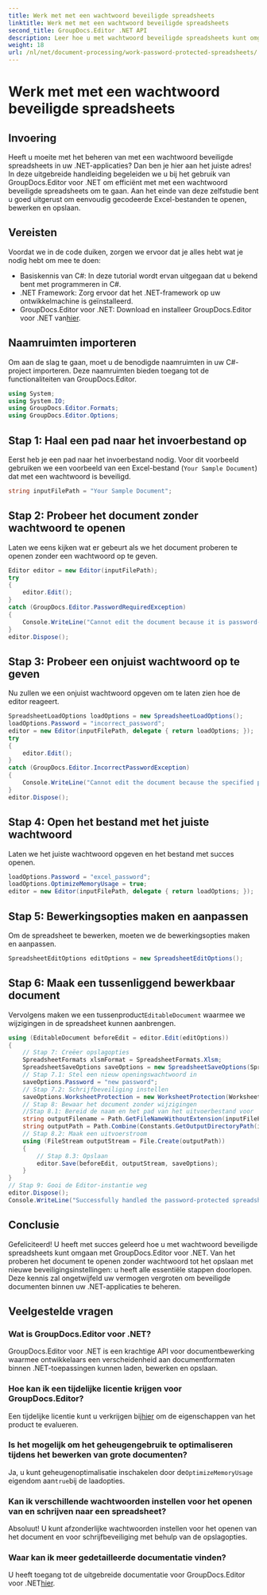 ```yaml
---
title: Werk met met een wachtwoord beveiligde spreadsheets
linktitle: Werk met met een wachtwoord beveiligde spreadsheets
second_title: GroupDocs.Editor .NET API
description: Leer hoe u met wachtwoord beveiligde spreadsheets kunt omgaan met GroupDocs.Editor voor .NET. Deze gedetailleerde handleiding leidt u door de stappen voor het opslaan van beveiligde Excel-bestanden.
weight: 18
url: /nl/net/document-processing/work-password-protected-spreadsheets/
---
```


# Werk met met een wachtwoord beveiligde spreadsheets

## Invoering
Heeft u moeite met het beheren van met een wachtwoord beveiligde spreadsheets in uw .NET-applicaties? Dan ben je hier aan het juiste adres! In deze uitgebreide handleiding begeleiden we u bij het gebruik van GroupDocs.Editor voor .NET om efficiënt met met een wachtwoord beveiligde spreadsheets om te gaan. Aan het einde van deze zelfstudie bent u goed uitgerust om eenvoudig gecodeerde Excel-bestanden te openen, bewerken en opslaan.
## Vereisten
Voordat we in de code duiken, zorgen we ervoor dat je alles hebt wat je nodig hebt om mee te doen:
- Basiskennis van C#: In deze tutorial wordt ervan uitgegaan dat u bekend bent met programmeren in C#.
- .NET Framework: Zorg ervoor dat het .NET-framework op uw ontwikkelmachine is geïnstalleerd.
-  GroupDocs.Editor voor .NET: Download en installeer GroupDocs.Editor voor .NET van[hier](https://releases.groupdocs.com/editor/net/).
## Naamruimten importeren
Om aan de slag te gaan, moet u de benodigde naamruimten in uw C#-project importeren. Deze naamruimten bieden toegang tot de functionaliteiten van GroupDocs.Editor.
```csharp
using System;
using System.IO;
using GroupDocs.Editor.Formats;
using GroupDocs.Editor.Options;
```
## Stap 1: Haal een pad naar het invoerbestand op
Eerst heb je een pad naar het invoerbestand nodig. Voor dit voorbeeld gebruiken we een voorbeeld van een Excel-bestand (`Your Sample Document`) dat met een wachtwoord is beveiligd.
```csharp
string inputFilePath = "Your Sample Document";
```
## Stap 2: Probeer het document zonder wachtwoord te openen
Laten we eens kijken wat er gebeurt als we het document proberen te openen zonder een wachtwoord op te geven.
```csharp
Editor editor = new Editor(inputFilePath);
try
{
    editor.Edit();
}
catch (GroupDocs.Editor.PasswordRequiredException)
{
    Console.WriteLine("Cannot edit the document because it is password-protected. A password is required.");
}
editor.Dispose();
```
## Stap 3: Probeer een onjuist wachtwoord op te geven
Nu zullen we een onjuist wachtwoord opgeven om te laten zien hoe de editor reageert.
```csharp
SpreadsheetLoadOptions loadOptions = new SpreadsheetLoadOptions();
loadOptions.Password = "incorrect_password";
editor = new Editor(inputFilePath, delegate { return loadOptions; });
try
{
    editor.Edit();
}
catch (GroupDocs.Editor.IncorrectPasswordException)
{
    Console.WriteLine("Cannot edit the document because the specified password is incorrect.");
}
editor.Dispose();
```
## Stap 4: Open het bestand met het juiste wachtwoord
Laten we het juiste wachtwoord opgeven en het bestand met succes openen.
```csharp
loadOptions.Password = "excel_password";
loadOptions.OptimizeMemoryUsage = true;
editor = new Editor(inputFilePath, delegate { return loadOptions; });
```
## Stap 5: Bewerkingsopties maken en aanpassen
Om de spreadsheet te bewerken, moeten we de bewerkingsopties maken en aanpassen.
```csharp
SpreadsheetEditOptions editOptions = new SpreadsheetEditOptions();
```
## Stap 6: Maak een tussenliggend bewerkbaar document
 Vervolgens maken we een tussenproduct`EditableDocument` waarmee we wijzigingen in de spreadsheet kunnen aanbrengen.
```csharp
using (EditableDocument beforeEdit = editor.Edit(editOptions))
{
    // Stap 7: Creëer opslagopties
    SpreadsheetFormats xlsmFormat = SpreadsheetFormats.Xlsm;
    SpreadsheetSaveOptions saveOptions = new SpreadsheetSaveOptions(SpreadsheetFormats.Xlsm);
    // Stap 7.1: Stel een nieuw openingswachtwoord in
    saveOptions.Password = "new password";
    // Stap 7.2: Schrijfbeveiliging instellen
    saveOptions.WorksheetProtection = new WorksheetProtection(WorksheetProtectionType.All, "write password");
    // Stap 8: Bewaar het document zonder wijzigingen
    //Stap 8.1: Bereid de naam en het pad van het uitvoerbestand voor
    string outputFilename = Path.GetFileNameWithoutExtension(inputFilePath) + "." + xlsmFormat.Extension;
    string outputPath = Path.Combine(Constants.GetOutputDirectoryPath(inputFilePath), outputFilename);
    // Stap 8.2: Maak een uitvoerstroom
    using (FileStream outputStream = File.Create(outputPath))
    {
        // Stap 8.3: Opslaan
        editor.Save(beforeEdit, outputStream, saveOptions);
    }
}
// Stap 9: Gooi de Editor-instantie weg
editor.Dispose();
Console.WriteLine("Successfully handled the password-protected spreadsheet. Editor instance has been disposed: {0}", editor.IsDisposed ? "Yes" : "No");
```
## Conclusie
Gefeliciteerd! U heeft met succes geleerd hoe u met wachtwoord beveiligde spreadsheets kunt omgaan met GroupDocs.Editor voor .NET. Van het proberen het document te openen zonder wachtwoord tot het opslaan met nieuwe beveiligingsinstellingen: u heeft alle essentiële stappen doorlopen. Deze kennis zal ongetwijfeld uw vermogen vergroten om beveiligde documenten binnen uw .NET-applicaties te beheren.
## Veelgestelde vragen
### Wat is GroupDocs.Editor voor .NET?
GroupDocs.Editor voor .NET is een krachtige API voor documentbewerking waarmee ontwikkelaars een verscheidenheid aan documentformaten binnen .NET-toepassingen kunnen laden, bewerken en opslaan.
### Hoe kan ik een tijdelijke licentie krijgen voor GroupDocs.Editor?
 Een tijdelijke licentie kunt u verkrijgen bij[hier](https://purchase.groupdocs.com/temporary-license/) om de eigenschappen van het product te evalueren.
### Is het mogelijk om het geheugengebruik te optimaliseren tijdens het bewerken van grote documenten?
 Ja, u kunt geheugenoptimalisatie inschakelen door de`OptimizeMemoryUsage` eigendom aan`true`bij de laadopties.
### Kan ik verschillende wachtwoorden instellen voor het openen van en schrijven naar een spreadsheet?
Absoluut! U kunt afzonderlijke wachtwoorden instellen voor het openen van het document en voor schrijfbeveiliging met behulp van de opslagopties.
### Waar kan ik meer gedetailleerde documentatie vinden?
 U heeft toegang tot de uitgebreide documentatie voor GroupDocs.Editor voor .NET[hier](https://tutorials.groupdocs.com/editor/net/).